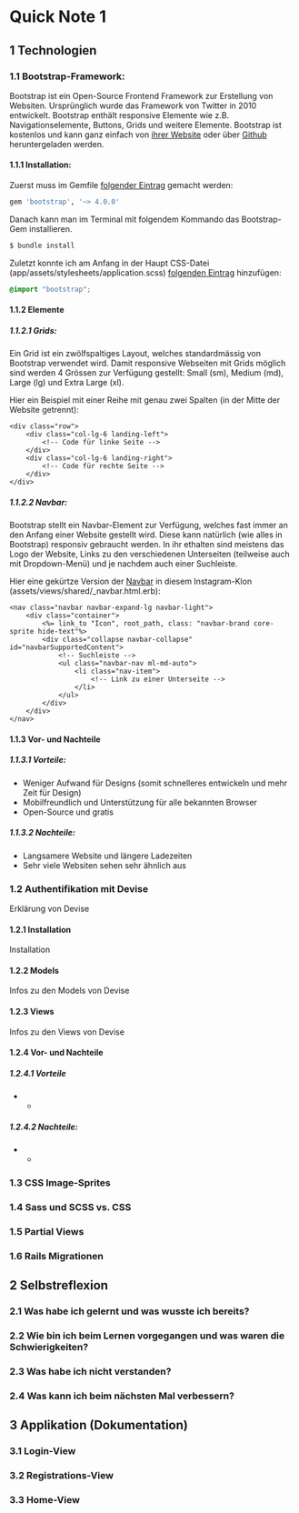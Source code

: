 # Quick Note 1
## 1 Technologien
### 1.1 Bootstrap-Framework:
Bootstrap ist ein Open-Source Frontend Framework zur Erstellung von Websiten. Ursprünglich wurde das Framework von Twitter in 2010 entwickelt. Bootstrap enthält responsive Elemente wie z.B. Navigationselemente, Buttons, Grids und weitere Elemente. Bootstrap ist kostenlos und kann ganz einfach von [ihrer Website](https://getbootstrap.com/) oder über [Github](https://github.com/twbs/bootstrap) heruntergeladen werden.

#### 1.1.1 Installation:
Zuerst muss im Gemfile [folgender Eintrag](https://github.com/Akjo03/instagram-151/blob/94488d9f965bed6888bc1d4f933d3300f9379bf4/Gemfile#L59) gemacht werden:
```ruby
gem 'bootstrap', '~> 4.0.0'
```
Danach kann man im Terminal mit folgendem Kommando das Bootstrap-Gem installieren.
```bash
$ bundle install
```

Zuletzt konnte ich am Anfang in der Haupt CSS-Datei (app/assets/stylesheets/application.scss) [folgenden Eintrag](https://github.com/Akjo03/instagram-151/blob/94488d9f965bed6888bc1d4f933d3300f9379bf4/app/assets/stylesheets/application.scss#L16) hinzufügen:
```scss
@import "bootstrap";
```
#### 1.1.2 Elemente
##### 1.1.2.1 Grids:
Ein Grid ist ein zwölfspaltiges Layout, welches standardmässig von Bootstrap verwendet wird. Damit responsive Webseiten mit Grids möglich sind werden 4 Grössen zur Verfügung gestellt: Small (sm), Medium (md), Large (lg) und Extra Large (xl).

Hier ein Beispiel mit einer Reihe mit genau zwei Spalten (in der Mitte der Website getrennt):
```erb
<div class="row">
    <div class="col-lg-6 landing-left">
    	<!-- Code für linke Seite -->
    </div>
    <div class="col-lg-6 landing-right">
        <!-- Code für rechte Seite -->
    </div>
</div>
```
##### 1.1.2.2 Navbar:
Bootstrap stellt ein Navbar-Element zur Verfügung, welches fast immer an den Anfang einer Website gestellt wird. Diese kann natürlich (wie alles in Bootstrap) responsiv gebraucht werden. In ihr ethalten sind meistens das Logo der Website, Links zu den verschiedenen Unterseiten (teilweise auch mit Dropdown-Menü) und je nachdem auch einer Suchleiste.

Hier eine gekürtze Version der [Navbar](https://github.com/Akjo03/instagram-151/blob/94488d9f965bed6888bc1d4f933d3300f9379bf4/app/views/shared/_navbar.html.erb#L2-L25) in diesem Instagram-Klon (assets/views/shared/_navbar.html.erb):

```erb
<nav class="navbar navbar-expand-lg navbar-light">
    <div class="container">
        <%= link_to "Icon", root_path, class: "navbar-brand core-sprite hide-text"%>
        <div class="collapse navbar-collapse" id="navbarSupportedContent">
            <!-- Suchleiste -->
            <ul class="navbar-nav ml-md-auto">
                <li class="nav-item">
                    <!-- Link zu einer Unterseite -->
                </li>
            </ul>
        </div>
    </div>
</nav>
```
#### 1.1.3 Vor- und Nachteile
##### 1.1.3.1 Vorteile:
* Weniger Aufwand für Designs (somit schnelleres entwickeln und mehr Zeit für Design)
* Mobilfreundlich und Unterstützung für alle bekannten Browser
* Open-Source und gratis

##### 1.1.3.2 Nachteile:
* Langsamere Website und längere Ladezeiten
* Sehr viele Websiten sehen sehr ähnlich aus

### 1.2 Authentifikation mit Devise
Erklärung von Devise
#### 1.2.1 Installation
Installation

#### 1.2.2 Models
Infos zu den Models von Devise

#### 1.2.3 Views
Infos zu den Views von Devise

#### 1.2.4 Vor- und Nachteile
##### 1.2.4.1 Vorteile
* -

##### 1.2.4.2 Nachteile:
* -

### 1.3 CSS Image-Sprites

### 1.4 Sass und SCSS vs. CSS

### 1.5 Partial Views

### 1.6 Rails Migrationen

## 2 Selbstreflexion
### 2.1 Was habe ich gelernt und was wusste ich bereits?

### 2.2 Wie bin ich beim Lernen vorgegangen und was waren die Schwierigkeiten?

### 2.3 Was habe ich nicht verstanden?

### 2.4 Was kann ich beim nächsten Mal verbessern?

## 3 Applikation (Dokumentation)
### 3.1 Login-View

### 3.2 Registrations-View

### 3.3 Home-View
